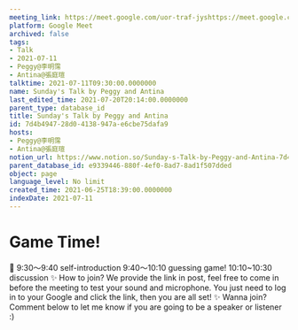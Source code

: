 ```yaml
---
meeting_link: https://meet.google.com/uor-traf-jyshttps://meet.google.com/uor-traf-jys
platform: Google Meet
archived: false
tags:
- Talk
- 2021-07-11
- Peggy@李明霈
- Antina@張庭瑄
talktime: 2021-07-11T09:30:00.0000000
name: Sunday's Talk by Peggy and Antina
last_edited_time: 2021-07-20T20:14:00.0000000
parent_type: database_id
title: Sunday's Talk by Peggy and Antina
id: 7d4b4947-28d0-4138-947a-e6cbe75dafa9
hosts:
- Peggy@李明霈
- Antina@張庭瑄
notion_url: https://www.notion.so/Sunday-s-Talk-by-Peggy-and-Antina-7d4b494728d04138947ae6cbe75dafa9
parent_database_id: e9339446-880f-4ef0-8ad7-8ad1f507dded
object: page
language_level: No limit
created_time: 2021-06-25T18:39:00.0000000
indexDate: 2021-07-11
---
```



# Game Time!
📅
9:30～9:40 self-introduction
9:40～10:10 guessing game!
10:10~10:30 discussion
✨
How to join?
We provide the link in post, feel free to come in before the meeting to test your sound and microphone. You just need to log in to your Google and click the link, then you are all set!
✨
Wanna join?
Comment below to let me know if you are going to be a speaker or listener :)


